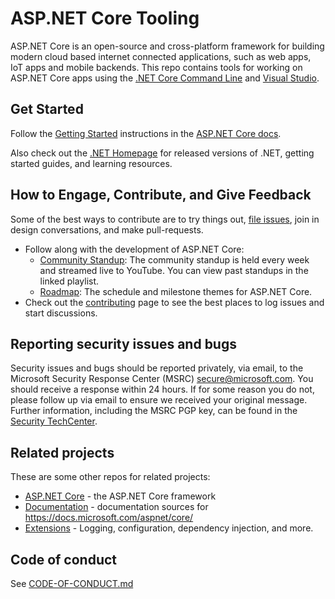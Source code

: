 ASP.NET Core Tooling
====================

ASP.NET Core is an open-source and cross-platform framework for building modern cloud based internet connected applications, such as web apps, IoT apps and mobile backends.
This repo contains tools for working on ASP.NET Core apps using the [.NET Core Command Line](https://github.com/dotnet/cli) and [Visual Studio](https://visualstudio.com).

## Get Started

Follow the [Getting Started](https://docs.microsoft.com/aspnet/core/getting-started) instructions in the [ASP.NET Core docs](https://docs.microsoft.com/aspnet/index).

Also check out the [.NET Homepage](https://www.microsoft.com/net) for released versions of .NET, getting started guides, and learning resources.

## How to Engage, Contribute, and Give Feedback

Some of the best ways to contribute are to try things out, [file issues](https://github.com/dotnet/aspnetcore/issues), join in design conversations,
and make pull-requests.

* Follow along with the development of ASP.NET Core:
    * [Community Standup](http://live.asp.net): The community standup is held every week and streamed live to YouTube. You can view past standups in the linked playlist.
    * [Roadmap](https://github.com/dotnet/aspnetcore/wiki/Roadmap): The schedule and milestone themes for ASP.NET Core.
* Check out the [contributing](CONTRIBUTING.md) page to see the best places to log issues and start discussions.

## Reporting security issues and bugs

Security issues and bugs should be reported privately, via email, to the Microsoft Security Response Center (MSRC)  secure@microsoft.com. You should receive a response within 24 hours. If for some reason you do not, please follow up via email to ensure we received your original message. Further information, including the MSRC PGP key, can be found in the [Security TechCenter](https://technet.microsoft.com/en-us/security/ff852094.aspx).

## Related projects

These are some other repos for related projects:

* [ASP.NET Core](https://github.com/dotnet/aspnetcore) - the ASP.NET Core framework
* [Documentation](https://github.com/aspnet/Docs) - documentation sources for https://docs.microsoft.com/aspnet/core/
* [Extensions](https://github.com/dotnet/extensions) - Logging, configuration, dependency injection, and more.

## Code of conduct

See [CODE-OF-CONDUCT.md](./CODE-OF-CONDUCT.md)
